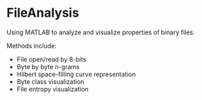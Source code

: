 FileAnalysis
============

Using MATLAB to analyze and visualize properties of binary files.

Methods include:
+   File open/read by 8-bits
+   Byte by byte n-grams
+   Hilbert space-filling curve representation
+   Byte class visualization
+   File entropy visualization
